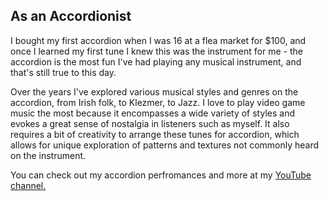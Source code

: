## As an Accordionist

I bought my first accordion when I was 16 at a flea market for $100, and once I learned my first tune I knew this was the instrument for me - the accordion is the most fun I've had playing any musical instrument, and that's still true to this day.

Over the years I've explored various musical styles and genres on the accordion, from Irish folk, to Klezmer, to Jazz.  I love to play video game music the most because it encompasses a wide variety of styles and evokes a great sense of nostalgia in listeners such as myself.  It also requires a bit of creativity to arrange these tunes for accordion, which allows for unique exploration of patterns and textures not commonly heard on the instrument.

You can check out my accordion perfromances and more at my [YouTube channel.](https://www.youtube.com/channel/UCNoZbcrp9AXKxevNwGelc9g)